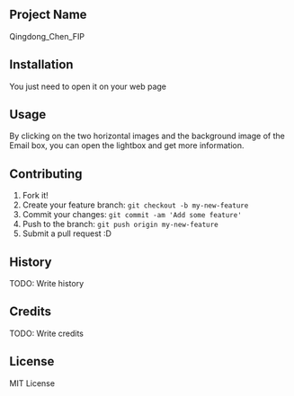 ## Project Name
Qingdong_Chen_FIP

## Installation
You just need to open it on your web page

## Usage
By clicking on the two horizontal images and the background image of the Email box, you can open the lightbox and get more information.

## Contributing
1. Fork it!
2. Create your feature branch: `git checkout -b my-new-feature`
3. Commit your changes: `git commit -am 'Add some feature'`
4. Push to the branch: `git push origin my-new-feature`
5. Submit a pull request :D

## History
TODO: Write history
## Credits
TODO: Write credits
## License
MIT License

